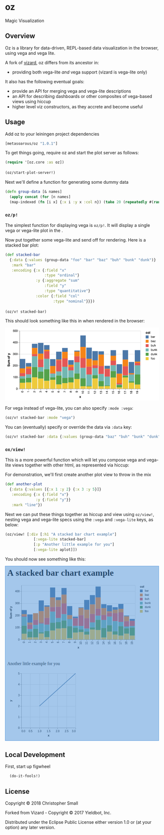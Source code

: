 # oz

Magic Visualization

## Overview

Oz is a library for data-driven, REPL-based data visualization in the browser, using vega and vega lite.

A fork of [vizard](https://github.com/yieldbot/vizard), oz differs from its ancestor in:

* providing both vega-lite _and_ vega support (vizard is vega-lite only)

It also has the following eventual goals:

* provide an API for merging vega and vega-lite descriptions
* an API for describing dashboards or other composites of vega-based views using hiccup
* higher level viz constructors, as they accrete and become useful


## Usage

Add oz to your leiningen project dependencies

``` clojure
[metasoarous/oz "1.0.1"]
```


To get things going, require oz and start the plot server as follows:

``` clojure
(require '[oz.core :as oz])

(oz/start-plot-server!)
```

Next we'll define a function for generating some dummy data

```clojure
(defn group-data [& names]
  (apply concat (for [n names]
  (map-indexed (fn [i x] {:x i :y x :col n}) (take 20 (repeatedly #(rand-int 100)))))))
```


### `oz/p!`

The simplest function for displaying vega is `oz/p!`.
It will display a single vega or vega-lite plot in the .

Now put together some vega-lite and send off for rendering.
Here is a stacked bar plot:

``` clojure
(def stacked-bar
  {:data {:values (group-data "foo" "bar" "baz" "buh" "bunk" "dunk")}
   :mark "bar"
   :encoding {:x {:field "x"
                  :type "ordinal"}
              :y {:aggregate "sum"
                  :field "y"
                  :type "quantitative"}
              :color {:field "col"
                      :type "nominal"}}})

(oz/v! stacked-bar)
```

This should look something like this in when rendered in the browser:

![bar](doc/bar-lite.png)


For vega instead of vega-lite, you can also specify `:mode :vega`:

```clojure
(oz/v! stacked-bar :mode "vega")
```

You can (eventually) specify or override the data via `:data` key:

```clojure
(oz/v! stacked-bar :data {:values (group-data "baz" "buh" "bunk" "dunk")})
```


### `ox/view!`

This is a more powerful function which will let you compose vega and vega-lite views together with other html, as represented via hiccup:

For demonstration, we'll first create another plot view to throw in the mix

```clojure
(def another-plot
  {:data {:values [{:x 1 :y 2} {:x 3 :y 5}]}
   :encoding {:x {:field "x"}
              :y {:field "y"}}
   :mark "line"})
```

Next we can put these things together as hiccup and view using `oz/view!`, nesting vega and vega-lite specs using the `:vega` and `:vega-lite` keys, as below:

```clojure
(oz/view! [:div [:h1 "A stacked bar chart example"]
             [:vega-lite stacked-bar]
             [:p "Another little example for you"]
             [:vega-lite aplot]]) 
```

You should now see something like this:

![composite-view](doc/composite-view.png)

## Local Development

First, start up figwheel
``` clojure
  (do-it-fools!)
```

## License

Copyright © 2018 Christopher Small

Forked from Vizard - Copyright © 2017 Yieldbot, Inc.

Distributed under the Eclipse Public License either version 1.0 or (at your option) any later version.

